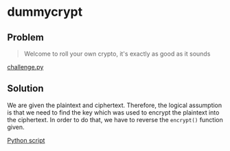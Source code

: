 # dummycrypt

## Problem

> Welcome to roll your own crypto, it's exactly as good as it sounds

[challenge.py](challenge.py)

## Solution

We are given the plaintext and ciphertext. Therefore, the logical assumption is that we need to find the key which was used to encrypt the plaintext into the ciphertext. In order to do that, we have to reverse the `encrypt()` function given.

[Python script](solver.py)
